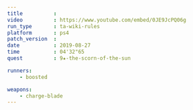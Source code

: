 ```yaml
---
title          :
video          : https://www.youtube.com/embed/0JE9JcPQ06g
run_type       : ta-wiki-rules
platform       : ps4
patch_version  : 
date           : 2019-08-27
time           : 04'32"65
quest          : 9★-the-scorn-of-the-sun

runners:
    - boosted

weapons:
    - charge-blade
---
```

